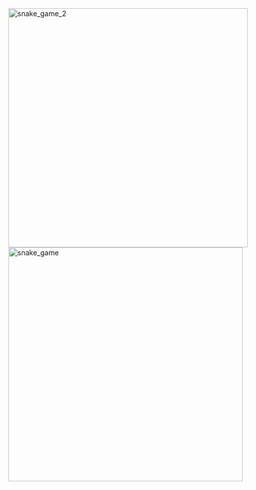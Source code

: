 <img width="477" alt="snake_game_2" src="https://github.com/fatmaemiirr/snake_game/assets/154512220/fdc11dfc-4ed3-44d2-bb21-6ed4e33c05b7">
<img width="467" alt="snake_game" src="https://github.com/fatmaemiirr/snake_game/assets/154512220/973c51a5-8487-42c2-99d4-2e0254bb3893">
